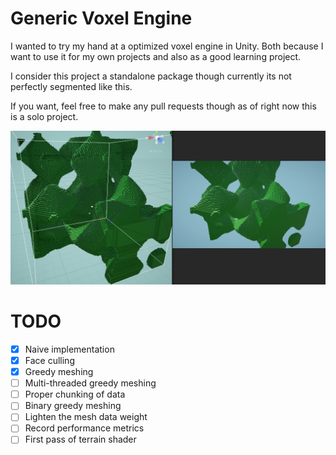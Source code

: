 # Generic Voxel Engine
I wanted to try my hand at a optimized voxel engine in Unity.
Both because I want to use it for my own projects and also as a good learning project.

I consider this project a standalone package though currently its not perfectly segmented like this.

If you want, feel free to make any pull requests though as of right now this is a solo project.

![Example](https://github.com/csmct99/VoxelEngine/blob/main/PromotionalMaterial/2025-02-27_Example.png?raw=true)

# TODO
- [X] Naive implementation
- [X] Face culling
- [X] Greedy meshing
- [ ] Multi-threaded greedy meshing
- [ ] Proper chunking of data
- [ ] Binary greedy meshing
- [ ] Lighten the mesh data weight
- [ ] Record performance metrics
- [ ] First pass of terrain shader
